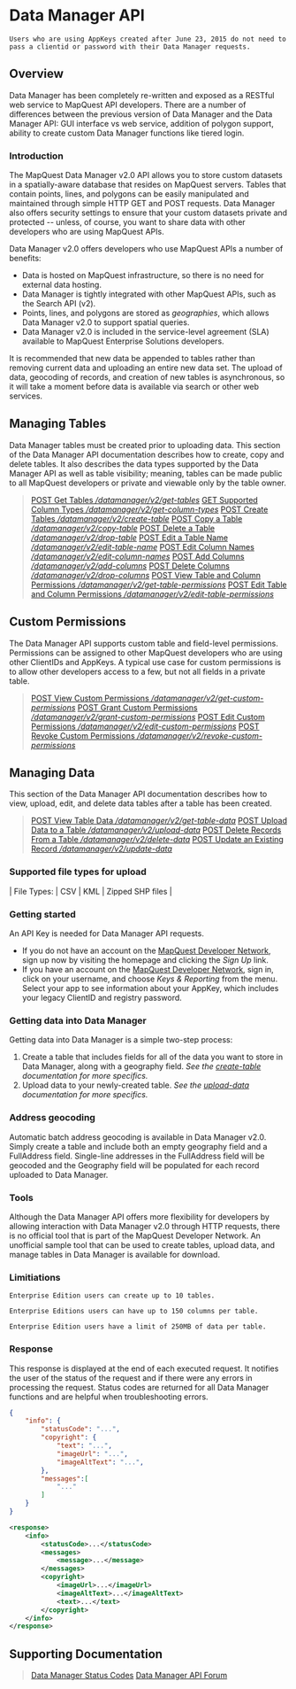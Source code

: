 # Data Manager API

`Users who are using AppKeys created after June 23, 2015 do not need to pass a clientid or password with their Data Manager requests.`

## Overview

Data Manager has been completely re-written and exposed as a RESTful web service to MapQuest API developers. There are a number of differences between the previous version of Data Manager and the Data Manager API: GUI interface vs web service, addition of polygon support, ability to create custom Data Manager functions like tiered login.

### Introduction

The MapQuest Data Manager v2.0 API allows you to store custom datasets in a spatially-aware database that resides on MapQuest servers. Tables that contain points, lines, and polygons can be easily manipulated and maintained through simple HTTP GET and POST requests. Data Manager also offers security settings to ensure that your custom datasets private and protected -- unless, of course, you want to share data with other developers who are using MapQuest APIs.

Data Manager v2.0 offers developers who use MapQuest APIs a number of benefits:

* Data is hosted on MapQuest infrastructure, so there is no need for external data hosting.
* Data Manager is tightly integrated with other MapQuest APIs, such as the Search API (v2).
* Points, lines, and polygons are stored as *geographies*, which allows Data Manager v2.0 to support spatial queries.
* Data Manager v2.0 is included in the service-level agreement (SLA) available to MapQuest Enterprise Solutions developers.

It is recommended that new data be appended to tables rather than removing current data and uploading an entire new data set. The upload of data, geocoding of records, and creation of new tables is asynchronous, so it will take a moment before data is available via search or other web services.

## Managing Tables

Data Manager tables must be created prior to uploading data. This section of the Data Manager API documentation describes how to create, copy and delete tables. It also describes the data types supported by the Data Manager API as well as table visibility; meaning, tables can be made public to all MapQuest developers or private and viewable only by the table owner.

> [POST Get Tables */datamanager/v2/get-tables*](./managing_tables/get-tables/post.md)
> [GET Supported Column Types */datamanager/v2/get-column-types*](./managing_tables/get-column-types/get.md)
> [POST Create Tables */datamanager/v2/create-table*](./managing_tables/create-table/post.md)
> [POST Copy a Table */datamanager/v2/copy-table*](./managing_tables/copy-table/post.md)
> [POST Delete a Table */datamanager/v2/drop-table*](./managing_tables/drop-table/post.md)
> [POST Edit a Table Name */datamanager/v2/edit-table-name*](./managing_tables/edit-table-name/post.md)
> [POST Edit Column Names */datamanager/v2/edit-column-names*](./managing_tables/edit-column-names/post.md)
> [POST Add Columns */datamanager/v2/add-columns*](./managing_tables/add-columns/post.md)
> [POST Delete Columns */datamanager/v2/drop-columns*](./managing_tables/drop-columns/post.md)
> [POST View Table and Column Permissions */datamanager/v2/get-table-permissions*](./managing_tables/get-table-permissions/post.md)
> [POST Edit Table and Column Permissions */datamanager/v2/edit-table-permissions*](./managing_tables/edit-table-permissions/post.md)

## Custom Permissions

The Data Manager API supports custom table and field-level permissions. Permissions can be assigned to other MapQuest developers who are using other ClientIDs and AppKeys. A typical use case for custom permissions is to allow other developers access to a few, but not all fields in a private table.

> [POST View Custom Permissions */datamanager/v2/get-custom-permissions*](./custom_permissions/get-custom-permissions/post.md)
> [POST Grant Custom Permissions */datamanager/v2/grant-custom-permissions*](./custom_permissions/grant-custom-permissions/post.md)
> [POST Edit Custom Permissions */datamanager/v2/edit-custom-permissions*](./custom_permissions/edit-custom-permissions/post.md)
> [POST Revoke Custom Permissions */datamanager/v2/revoke-custom-permissions*](./custom_permissions/revoke-custom-permissions/post.md)

## Managing Data

This section of the Data Manager API documentation describes how to view, upload, edit, and delete data tables after a table has been created.

> [POST View Table Data */datamanager/v2/get-table-data*](./managing_data/get-table-data/post.md)
> [POST Upload Data to a Table */datamanager/v2/upload-data*](./managing_data/upload-data/post.md)
> [POST Delete Records From a Table */datamanager/v2/delete-data*](./managing_data/delete-data/post.md)
> [POST Update an Existing Record */datamanager/v2/update-data*](./managing_data/update-data/post.md)

### Supported file types for upload

| File Types:	| CSV	| KML	| Zipped SHP files	|

### Getting started

An API Key is needed for Data Manager API requests.

* If you do not have an account on the [MapQuest Developer Network](developer.mapquest.com), sign up now by visiting the homepage and clicking the *Sign Up* link.
* If you have an account on the [MapQuest Developer Network](developer.mapquest.com), sign in, click on your username, and choose *Keys & Reporting* from the menu. Select your app to see information about your AppKey, which includes your legacy ClientID and registry password.

### Getting data into Data Manager

Getting data into Data Manager is a simple two-step process:

1. Create a table that includes fields for all of the data you want to store in Data Manager, along with a geography field.
    *See the [create-table](https://developer.mapquest.com/documentation/data-manager/tables/create-table) documentation for more specifics.*
2. Upload data to your newly-created table.
    *See the [upload-data](https://developer.mapquest.com/documentation/data-manager/data/upload-data) documentation for more specifics.*

### Address geocoding

Automatic batch address geocoding is available in Data Manager v2.0. Simply create a table and include both an empty geography field and a FullAddress field. Single-line addresses in the FullAddress field will be geocoded and the Geography field will be populated for each record uploaded to Data Manager.

### Tools

Although the Data Manager API offers more flexibility for developers by allowing interaction with Data Manager v2.0 through HTTP requests, there is no official tool that is part of the MapQuest Developer Network. An unofficial sample tool that can be used to create tables, upload data, and manage tables in Data Manager is available for download.

### Limitiations

`Enterprise Edition users can create up to 10 tables.`

`Enterprise Editions users can have up to 150 columns per table.`

`Enterprise Edition users have a limit of 250MB of data per table.`

### Response

This response is displayed at the end of each executed request. It notifies the user of the status of the request and if there were any errors in processing the request. Status codes are returned for all Data Manager functions and are helpful when troubleshooting errors.
 
```json
{
	"info": {
		"statusCode": "...",
		"copyright": {
			"text": "...",
			"imageUrl": "...",
			"imageAltText": "...",
		},
		"messages":[
			"..."
		]
	}
}
```

```xml
<response>
	<info>
		<statusCode>...</statusCode>
		<messages>
			<message>...</message>
		</messages>
		<copyright>
			<imageUrl>...</imageUrl>
			<imageAltText>...</imageAltText>
			<text>...</text>
		</copyright>
	</info>
</response>
```

## Supporting Documentation

> [Data Manager Status Codes](https://developer.mapquest.com/documentation/data-manager/status-codes)
> [Data Manager API Forum](https://developer.mapquest.com/forums/data-manager-api-web-service)
